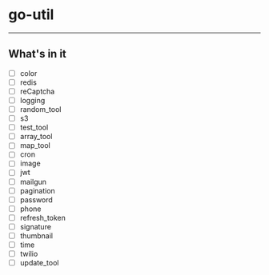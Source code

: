 # go-util

---

## What's in it

- [ ] color
- [ ] redis
- [ ] reCaptcha
- [ ] logging
- [ ] random_tool
- [ ] s3
- [ ] test_tool
- [ ] array_tool
- [ ] map_tool
- [ ] cron
- [ ] image
- [ ] jwt
- [ ] mailgun
- [ ] pagination
- [ ] password
- [ ] phone
- [ ] refresh_token
- [ ] signature
- [ ] thumbnail
- [ ] time
- [ ] twilio
- [ ] update_tool
